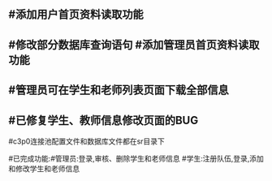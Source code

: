﻿#添加用户首页资料读取功能
----------------------------------------------------
#修改部分数据库查询语句
#添加管理员首页资料读取功能
-------------------------------------------------------
#管理员可在学生和老师列表页面下载全部信息
-------------------------------------------------------
#已修复学生、教师信息修改页面的BUG
--------------------------------------------------------
#c3p0连接池配置文件和数据库文件都在sr目录下

#已完成功能:#管理员:登录,审核、删除学生和老师信息 #学生:注册队伍,登录,添加和修改学生和老师信息
